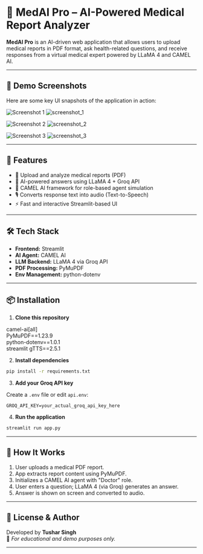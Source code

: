 
# 🏥 MedAI Pro – AI-Powered Medical Report Analyzer

**MedAI Pro** is an AI-driven web application that allows users to upload medical reports in PDF format, ask health-related questions, and receive responses from a virtual medical expert powered by LLaMA 4 and CAMEL AI.

---

## 🎥 Demo Screenshots

Here are some key UI snapshots of the application in action:

![Screenshot 1](screenshot_1.png) ![screenshot_1](https://github.com/user-attachments/assets/165b443f-0683-45ff-a675-26ab9d904f5d)

![Screenshot 2](screenshot_2.png)   ![screenshot_2](https://github.com/user-attachments/assets/6e9745a6-efd4-4fae-ba38-00d8501c3443)

![Screenshot 3](screenshot_3.png)    ![screenshot_3](https://github.com/user-attachments/assets/ea71355f-4af0-43fe-b909-76064076fb4f)


---

## 🚀 Features

- 🧾 Upload and analyze medical reports (PDF)
- 🤖 AI-powered answers using LLaMA 4 + Groq API
- 🧠 CAMEL AI framework for role-based agent simulation
- 🎙 Converts response text into audio (Text-to-Speech)
- ⚡ Fast and interactive Streamlit-based UI

---

## 🛠 Tech Stack

- **Frontend:** Streamlit
- **AI Agent:** CAMEL AI
- **LLM Backend:** LLaMA 4 via Groq API
- **PDF Processing:** PyMuPDF
- **Env Management:** python-dotenv

---

## 📦 Installation

1. **Clone this repository**

camel-ai[all]    
PyMuPDF==1.23.9         
python-dotenv==1.0.1        
streamlit
gTTS==2.5.1  

2. **Install dependencies**

```bash
pip install -r requirements.txt
```

3. **Add your Groq API key**

Create a `.env` file or edit `api.env`:

```env
GROQ_API_KEY=your_actual_groq_api_key_here
```

4. **Run the application**

```bash
streamlit run app.py
```

---

## 🧪 How It Works

1. User uploads a medical PDF report.
2. App extracts report content using PyMuPDF.
3. Initializes a CAMEL AI agent with "Doctor" role.
4. User enters a question; LLaMA 4 (via Groq) generates an answer.
5. Answer is shown on screen and converted to audio.

---

## 📄 License & Author

Developed by **Tushar Singh**  
🔗 *For educational and demo purposes only.*

---

